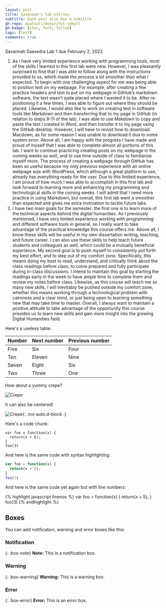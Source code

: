 ```yaml
---
layout: post
title: Savannah's lab entries 
subtitle: Each post also has a subtitle
gh-repo: daattali/beautiful-jekyll
gh-badge: [star, fork, follow]
tags: [test]
comments: true
---
```


Savannah Saavedra
Lab 1 due February 2, 2022 

1. As I have very limited experience working with programming tools, most of the skills I learned in this first lab were new. However, I was pleasantly surprised to find that I was able to follow along with the instructions provided to us, which made the process a lot smoother than what I expected. To begin with one challenging aspect for me was being able to position text on my webpage. For example, after creating a few practice headers and text to put on my webpage in GitHub’s markdown software, the text wasn’t quite placed where I wanted it to be. After re-positioning it a few times, I was able to figure out where they should be placed. Likewise, I would also like to work on creating text in software tools like Markdown and then transferring that to my page in GitHub (in relation to steps 9-11 of the lab). I was able to use Makdown to copy and paste the text I created in Word, and then transfer it to my page using the GitHub desktop. However, I will have to revisit how to download Macdown, as for some reason I was unable to download it due to some system error. Above all, I am happy with the progress I have made and proud of myself that I was able to complete almost all portions of this lab. I want to continue practicing creating posts on my webpage in the coming weeks as well, and to use time outside of class to familiarize myself more. The process of creating a webpage through GitHub has been so useful because my only previous experience with an online webpage was with WordPress, which although a great platform to use, already has everything ready for the user. Due to this limited experience, I am proud of how much I was able to accomplish in this first lab and look forward to learning more and enhancing my programming and technological skills in the coming weeks. I will admit that I need more practice in using Markdown, but overall, this first lab went a smoother than expected and gives me extra motivation to tackle future labs. 
2. I have two main goals for the semester: the first one is to learn more of the technical aspects behind the digital humanities. 
As I previously mentioned, I have very limited experience working with programming and different software tools in general, so I really want to take advantage of the practical knowledge this course offers me. 
Above all, I know these skills will be useful in my own dissertation writing, teaching, and future career. I can also use these skills to help teach future students and colleagues as well, 
which could be a mutually beneficial experience. My second goal is to push myself to consistently put forth my best effort, and to step out of my comfort zone. Specifically, 
this means doing my best to read, understand, and critically think about the class readings before class, to come prepared and fully participate during in-class discussions. I intend to maintain this goal by starting the readings early in the week to have ample time to complete them and review my notes before class. Likewise, as this course will teach me so many new skills, I will inevitably be pushed outside my comfort zone, whether this means working through a technological problem with calmness and a clear mind, or just being open to learning something new that may take time to master. Overall, I always want to maintain a positive attitude to take advantage of the opportunity this course provides us to learn new skills and gain more insight into the growing Digital Humanities field. 


Here's a useless table:

| Number | Next number | Previous number |
| :------ |:--- | :--- |
| Five | Six | Four |
| Ten | Eleven | Nine |
| Seven | Eight | Six |
| Two | Three | One |


How about a yummy crepe?

![Crepe](https://s3-media3.fl.yelpcdn.com/bphoto/cQ1Yoa75m2yUFFbY2xwuqw/348s.jpg)

It can also be centered!

![Crepe](https://s3-media3.fl.yelpcdn.com/bphoto/cQ1Yoa75m2yUFFbY2xwuqw/348s.jpg){: .mx-auto.d-block :}

Here's a code chunk:

~~~
var foo = function(x) {
  return(x + 5);
}
foo(3)
~~~

And here is the same code with syntax highlighting:

```javascript
var foo = function(x) {
  return(x + 5);
}
foo(3)
```

And here is the same code yet again but with line numbers:

{% highlight javascript linenos %}
var foo = function(x) {
  return(x + 5);
}
foo(3)
{% endhighlight %}

## Boxes
You can add notification, warning and error boxes like this:

### Notification

{: .box-note}
**Note:** This is a notification box.

### Warning

{: .box-warning}
**Warning:** This is a warning box.

### Error

{: .box-error}
**Error:** This is an error box.
